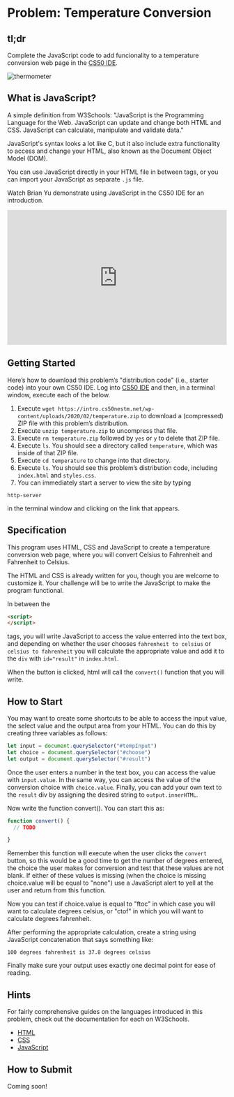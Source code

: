 # Problem: Temperature Conversion

## tl;dr
Complete the JavaScript code to add funcionality to a temperature conversion web page in the [CS50 IDE](https://ide.cs50.io).

![thermometer](https://i.ytimg.com/vi/CHn_lLbnm8c/maxresdefault.jpg)

## What is JavaScript?

A simple definition from W3Schools: "JavaScript is the Programming Language for the Web. JavaScript can update and change both HTML and CSS. JavaScript can calculate, manipulate and validate data."

JavaScript's syntax looks a lot like C, but it also include extra functionality to access and change your HTML, also known as the Document Object Model (DOM). 

You can use JavaScript directly in your HTML file in between <script></script> tags, or you can import your JavaScript as separate `.js` file.

Watch Brian Yu demonstrate using JavaScript in the CS50 IDE for an introduction.

<style type="text/css">
.iframe_container {
	position: relative;
	padding-bottom: 56.25%; 
	padding-top: 25px;
	height: 0;
	margin-bottom: 30px;
}

.iframe_container iframe {
	position: absolute;
	top: 0;
	left: 0;
	width: 100%;
	height: 100%;
}
</style>

<div class="iframe_container">
  <iframe src="https://www.youtube.com/embed/WzfPjOYmjxg?modestbranding=1&amp;rel=0&amp;showinfo=0" frameborder="0" allow="accelerometer; autoplay; encrypted-media; gyroscope; picture-in-picture" allowfullscreen=""> </iframe>
</div>

## Getting Started
Here’s how to download this problem’s "distribution code" (i.e., starter code) into your own CS50 IDE. Log into [CS50 IDE](https://ide.cs50.io) and then, in a terminal window, execute each of the below.

1. Execute `wget https://intro.cs50nestm.net/wp-content/uploads/2020/02/temperature.zip` to download a (compressed) ZIP file with this problem’s distribution.
2. Execute `unzip temperature.zip` to uncompress that file.
3. Execute `rm temperature.zip` followed by `yes` or `y` to delete that ZIP file.
4. Execute `ls`. You should see a directory called `temperature`, which was inside of that ZIP file.
5. Execute `cd temperature` to change into that directory.
6. Execute `ls`. You should see this problem’s distribution code, including `index.html` and `styles.css`.
7. You can immediately start a server to view the site by typing

```
http-server
```

in the terminal window and clicking on the link that appears.

## Specification

This program uses HTML, CSS and JavaScript to create a temperature conversion web page, where you will convert Celsius to Fahrenheit and Fahrenheit to Celsius.

The HTML and CSS is already written for you, though you are welcome to customize it. Your challenge will be to write the JavaScript to make the program functional.

In between the

```html
<script>
</script>
```

tags, you will write JavaScript to access the value enterred into the text box, and depending on whether the user chooses `fahrenheit to celsius` or `celsius to fahrenheit` you will calculate the appropriate value and add it to the `div` with `id="result"` in `index.html`.

When the button is clicked, html will call the `convert()` function that you will write. 

## How to Start

You may want to create some shortcuts to be able to access the input value, the select value and the output area from your HTML. You can do this by creating three variables as follows:

```javascript
let input = document.querySelector("#tempInput")
let choice = document.querySelector("#choose")
let output = document.querySelector("#result")
```

Once the user enters a number in the text box, you can access the value with `input.value`. In the same way, you can access the value of the conversion choice with `choice.value`. Finally, you can add your own text to the `result` div by assigning the desired string to `output.innerHTML`.

Now write the function convert(). You can start this as:

```javascript
function convert() {
  // TODO

}
```

Remember this function will execute when the user clicks the `convert` button, so this would be a good time to get the number of degrees entered, the choice the user makes for conversion and test that these values are not blank. If either of these values is missing (when the choice is missing choice.value will be equal to "none") use a JavaScript alert to yell at the user and return from this function.

Now you can test if choice.value is equal to "ftoc" in which case you will want to calculate degrees celsius, or "ctof" in which you will want to calculate degrees fahrenheit. 

After performing the appropriate calculation, create a string using JavaScript concatenation that says something like:

```
100 degrees fahrenheit is 37.8 degrees celsius
```

Finally make sure your output uses exactly one decimal point for ease of reading.

## Hints

For fairly comprehensive guides on the languages introduced in this problem, check out the documentation for each on W3Schools.

* [HTML](https://www.w3schools.com/html/)
* [CSS](https://www.w3schools.com/css)
* [JavaScript](https://www.w3schools.com/js)

## How to Submit

Coming soon!
